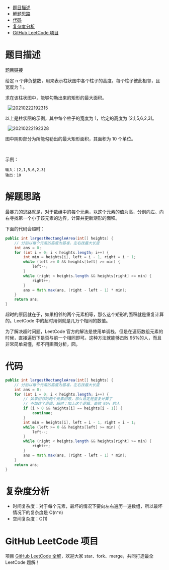 
- [题目描述](#题目描述)
- [解题思路](#解题思路)
- [代码](#代码)
- [复杂度分析](#复杂度分析)
- [GitHub LeetCode 项目](#github-leetcode-项目)

# 题目描述

[题目链接](https://leetcode-cn.com/problems/largest-rectangle-in-histogram/)

给定 n 个非负整数，用来表示柱状图中各个柱子的高度。每个柱子彼此相邻，且宽度为 1 。

求在该柱状图中，能够勾勒出来的矩形的最大面积。

 
![20210222192315](http://yano.oss-cn-beijing.aliyuncs.com/blog/20210222192315.png)

以上是柱状图的示例，其中每个柱子的宽度为 1，给定的高度为 [2,1,5,6,2,3]。

 
![20210222192328](http://yano.oss-cn-beijing.aliyuncs.com/blog/20210222192328.png)

图中阴影部分为所能勾勒出的最大矩形面积，其面积为 10 个单位。

 

示例：

```
输入：[2,1,5,6,2,3]
输出：10
```

# 解题思路

最暴力的思路就是，对于数组中的每个元素，以这个元素的值为高，分别向左、向右寻找第一个小于该元素的边界，计算并更新矩形的面积。

下面的代码会超时：

```java
public int largestRectangleArea(int[] heights) {
    // 分别以每个元素的高度为基准，左右找最大长度
    int ans = 0;
    for (int i = 0; i < heights.length; i++) {
        int min = heights[i], left = i - 1, right = i + 1;
        while (left >= 0 && heights[left] >= min) {
            left--;
        }
        while (right < heights.length && heights[right] >= min) {
            right++;
        }
        ans = Math.max(ans, (right - left - 1) * min);
    }
    return ans;
}
```

超时的原因就在于，如果相邻的两个元素相等，那么这个矩形的面积就是重复计算的。LeetCode 中的超时用例就是几万个相同的数值。

为了解决超时问题，LeetCode 官方的解法是使用单调栈，但是在遍历数组元素的时候，直接遍历下是否与前一个相同即可。这种方法就能够击败 95%的人，而且非常简单易懂，都不用画图分析，囧。

# 代码

```java
public int largestRectangleArea(int[] heights) {
    // 分别以每个元素的高度为基准，左右找最大长度
    int ans = 0;
    for (int i = 0; i < heights.length; i++) {
        // 如果相邻的两个元素相等，那么肯定是重复计算了
        // 不加这个逻辑，超时；加上这个逻辑，击败 95% 的人
        if (i > 0 && heights[i] == heights[i - 1]) {
            continue;
        }
        int min = heights[i], left = i - 1, right = i + 1;
        while (left >= 0 && heights[left] >= min) {
            left--;
        }
        while (right < heights.length && heights[right] >= min) {
            right++;
        }
        ans = Math.max(ans, (right - left - 1) * min);
    }
    return ans;
}
```

# 复杂度分析

- 时间复杂度：对于每个元素，最坏的情况下要向左右遍历一遍数组，所以最坏情况下的复杂度是 O(n^n)
- 空间复杂度：O(1)

# GitHub LeetCode 项目

项目 [GitHub LeetCode 全解](https://github.com/LjyYano/LeetCode)，欢迎大家 star、fork、merge，共同打造最全 LeetCode 题解！